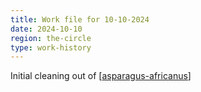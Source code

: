 ```yaml
---
title: Work file for 10-10-2024
date: 2024-10-10
region: the-circle
type: work-history
---
```


Initial cleaning out of [[asparagus-africanus]] 


[//begin]: # "Autogenerated link references for markdown compatibility"
[asparagus-africanus]: ../../plants/asparagus-africanus "Asparagus africanus (Climbing asparagus fern)"
[//end]: # "Autogenerated link references"